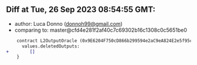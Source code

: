## Diff at Tue, 26 Sep 2023 08:54:55 GMT:

- author: Luca Donno (<donnoh99@gmail.com>)
- comparing to: master@cfd4e281f2af40c7c69302b16c1308c0c5651be0

```diff
    contract L2OutputOracle (0x9E6204F750cD866b299594e2aC9eA824E2e5f95c) {
      values.deletedOutputs:
+        []
    }
```
